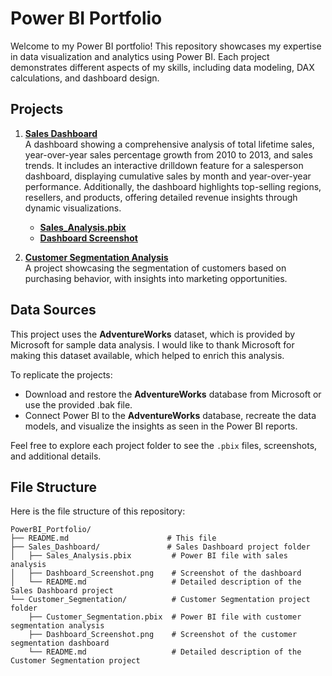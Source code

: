 # Power BI Portfolio

Welcome to my Power BI portfolio! This repository showcases my expertise in data visualization and analytics using Power BI. Each project demonstrates different aspects of my skills, including data modeling, DAX calculations, and dashboard design.

## Projects

1. **[Sales Dashboard](https://github.com/adetadeg/portfolio/blob/main/README.md)**  
   A dashboard showing a comprehensive analysis of total lifetime sales, year-over-year sales percentage growth from 2010 to 2013, and sales trends. It includes an interactive drilldown feature for a salesperson dashboard, displaying cumulative sales by month and year-over-year performance. Additionally, the dashboard highlights top-selling regions, resellers, and products, offering detailed revenue insights through dynamic visualizations.

   - **[Sales_Analysis.pbix](https://github.com/adetadeg/portfolio/tree/main/Sales_Dashboard)**
   - **[Dashboard Screenshot](./Sales_Dashboard/Dashboard_Screenshot.png)**

2. **[Customer Segmentation Analysis](./Customer_Segmentation/README.md)**  
   A project showcasing the segmentation of customers based on purchasing behavior, with insights into marketing opportunities.

## Data Sources

This project uses the **AdventureWorks** dataset, which is provided by Microsoft for sample data analysis. I would like to thank Microsoft for making this dataset available, which helped to enrich this analysis.

To replicate the projects:
- Download and restore the **AdventureWorks** database from Microsoft or use the provided .bak file.
- Connect Power BI to the **AdventureWorks** database, recreate the data models, and visualize the insights as seen in the Power BI reports.

Feel free to explore each project folder to see the `.pbix` files, screenshots, and additional details.

## File Structure

Here is the file structure of this repository:

```plaintext
PowerBI_Portfolio/
├── README.md                      # This file
├── Sales_Dashboard/               # Sales Dashboard project folder
│   ├── Sales_Analysis.pbix         # Power BI file with sales analysis
│   ├── Dashboard_Screenshot.png    # Screenshot of the dashboard
│   └── README.md                   # Detailed description of the Sales Dashboard project
└── Customer_Segmentation/          # Customer Segmentation project folder
    ├── Customer_Segmentation.pbix  # Power BI file with customer segmentation analysis
    ├── Dashboard_Screenshot.png    # Screenshot of the customer segmentation dashboard
    └── README.md                   # Detailed description of the Customer Segmentation project
